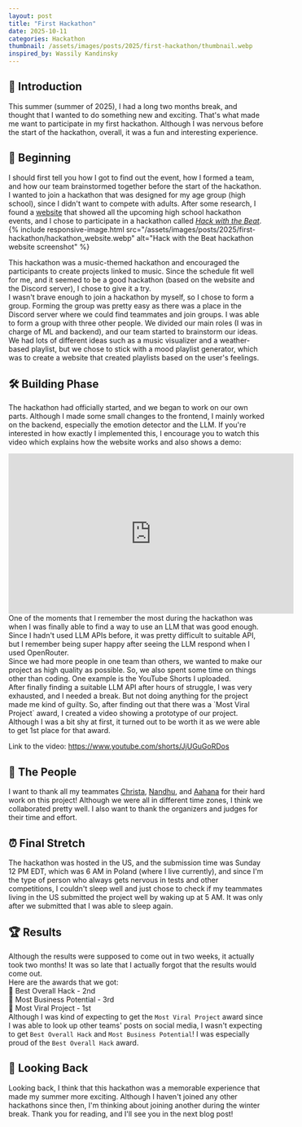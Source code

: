 ```yaml
---
layout: post
title: "First Hackathon"
date: 2025-10-11
categories: Hackathon
thumbnail: /assets/images/posts/2025/first-hackathon/thumbnail.webp
inspired_by: Wassily Kandinsky
---
```


## 📌 Introduction
This summer (summer of 2025), I had a long two months break, and thought that I wanted to do something new and exciting. That's what made me want to participate in my first hackathon. Although I was nervous before the start of the hackathon, overall, it was a fun and interesting experience.

## 🌱 Beginning
I should first tell you how I got to find out the event, how I formed a team, and how our team brainstormed together before the start of the hackathon.
I wanted to join a hackathon that was designed for my age group (high school), since I didn't want to compete with adults. After some research, I found a <a href="https://hackathons.hackclub.com" target="_blank" rel="noopener">website</a> that showed all the upcoming high school hackathon events, and I chose to participate in a hackathon called <a href="https://hackwiththebeat.com" target="_blank" rel="noopener">*Hack with the Beat*</a>.
{% include responsive-image.html
    src="/assets/images/posts/2025/first-hackathon/hackathon_website.webp"
    alt="Hack with the Beat hackathon website screenshot"
%}

This hackathon was a music-themed hackathon and encouraged the participants to create projects linked to music. Since the schedule fit well for me, and it seemed to be a good hackathon (based on the website and the Discord server), I chose to give it a try.<br>
I wasn't brave enough to join a hackathon by myself, so I chose to form a group. Forming the group was pretty easy as there was a place in the Discord server where we could find teammates and join groups. I was able to form a group with three other people. We divided our main roles (I was in charge of ML and backend), and our team started to brainstorm our ideas. We had lots of different ideas such as a music visualizer and a weather-based playlist, but we chose to stick with a mood playlist generator, which was to create a website that created playlists based on the user's feelings.

## 🛠️ Building Phase
The hackathon had officially started, and we began to work on our own parts. Although I made some small changes to the frontend, I mainly worked on the backend, especially the emotion detector and the LLM. If you're interested in how exactly I implemented this, I encourage you to watch this video which explains how the website works and also shows a demo:
<div class="video-wrapper">
  <iframe width="560" height="315" src="https://www.youtube.com/embed/TDo4Q7uSMaE?si=5AwjpsuhRVESUrNs" title="YouTube video player" frameborder="0" allow="accelerometer; autoplay; clipboard-write; encrypted-media; gyroscope; picture-in-picture; web-share" referrerpolicy="strict-origin-when-cross-origin" allowfullscreen></iframe>
</div>
One of the moments that I remember the most during the hackathon was when I was finally able to find a way to use an LLM that was good enough. Since I hadn't used LLM APIs before, it was pretty difficult to suitable API, but I remember being super happy after seeing the LLM respond when I used OpenRouter.<br>
Since we had more people in one team than others, we wanted to make our project as high quality as possible. So, we also spent some time on things other than coding. One example is the YouTube Shorts I uploaded.<br>
After finally finding a suitable LLM API after hours of struggle, I was very exhausted, and I needed a break. But not doing anything for the project made me kind of guilty. So, after finding out that there was a `Most Viral Project` award, I created a video showing a prototype of our project. Although I was a bit shy at first, it turned out to be worth it as we were able to get 1st place for that award.

Link to the video: <a href="https://www.youtube.com/shorts/JjUGuGoRDos" target="_blank" rel="noopener">https://www.youtube.com/shorts/JjUGuGoRDos</a>

## 🤝 The People
I want to thank all my teammates <a href="https://github.com/christaashok" target="_blank" rel="noopener">Christa</a>, <a href="https://github.com/Nandhu-007" target="_blank" rel="noopener">Nandhu</a>, and <a href="https://github.com/aahanajain03" target="_blank" rel="noopener">Aahana</a> for their hard work on this project! Although we were all in different time zones, I think we collaborated pretty well. I also want to thank the organizers and judges for their time and effort.

## ⏰ Final Stretch
The hackathon was hosted in the US, and the submission time was Sunday 12 PM EDT, which was 6 AM in Poland (where I live currently), and since I'm the type of person who always gets nervous in tests and other competitions, I couldn't sleep well and just chose to check if my teammates living in the US submitted the project well by waking up at 5 AM. It was only after we submitted that I was able to sleep again.

## 🏆 Results
Although the results were supposed to come out in two weeks, it actually took two months! It was so late that I actually forgot that the results would come out.<br>
Here are the awards that we got:<br>
🥈 Best Overall Hack - 2nd<br>
🥉 Most Business Potential - 3rd<br>
🥇 Most Viral Project - 1st<br>
Although I was kind of expecting to get the `Most Viral Project` award since I was able to look up other teams' posts on social media, I wasn't expecting to get `Best Overall Hack` and `Most Business Potential`! I was especially proud of the `Best Overall Hack` award.

## 💭 Looking Back
Looking back, I think that this hackathon was a memorable experience that made my summer more exciting. Although I haven't joined any other hackathons since then, I'm thinking about joining another during the winter break. Thank you for reading, and I'll see you in the next blog post!
